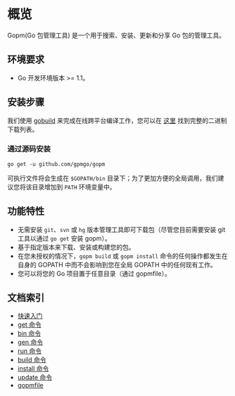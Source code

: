 概览
====

Gopm(Go 包管理工具) 是一个用于搜索、安装、更新和分享 Go 包的管理工具。

## 环境要求

- Go 开发环境版本 >= 1.1。

## 安装步骤

我们使用 [gobuild](http://build.gopm.io) 来完成在线跨平台编译工作，您可以在 [这里](http://gobuild.io/download/github.com/gpmgo/gopm) 找到完整的二进制下载列表。

### 通过源码安装

	go get -u github.com/gpmgo/gopm

可执行文件将会生成在 `$GOPATH/bin` 目录下；为了更加方便的全局调用，我们建议您将该目录增加到 `PATH` 环境变量中。

## 功能特性

- 无需安装 `git`、`svn` 或 `hg` 版本管理工具即可下载包（尽管您目前需要安装 git 工具以通过 `go get` 安装 gopm）。
- 基于指定版本来下载、安装或构建您的包。
- 在您未授权的情况下，`gopm build` 或 `gopm install` 命令的任何操作都发生在自身的 GOPATH 中而不会影响到您在全局 GOPATH 中的任何现有工作。
- 您可以将您的 Go 项目置于任意目录（通过 gopmfile）。

## 文档索引

- [快速入门](Quickstart.md)
- [get 命令](Get.md)
- [bin 命令](Bin.md)
- [gen 命令](Gen.md)
- [run 命令](Run.md)
- [build 命令](Build.md)
- [install 命令](Install.md)
- [update 命令](Update.md)
- [gopmfile](gopmfile.md)